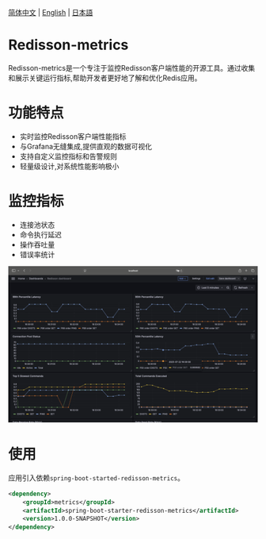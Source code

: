 [简体中文](./README.zh-CN.md) | [English](./README.md) | [日本語](./README.ja-JP.md)

# Redisson-metrics

Redisson-metrics是一个专注于监控Redisson客户端性能的开源工具。通过收集和展示关键运行指标,帮助开发者更好地了解和优化Redis应用。

# 功能特点
- 实时监控Redisson客户端性能指标
- 与Grafana无缝集成,提供直观的数据可视化
- 支持自定义监控指标和告警规则
- 轻量级设计,对系统性能影响极小

# 监控指标

- 连接池状态
- 命令执行延迟
- 操作吞吐量
- 错误率统计

![Screenshot](./docs/screenshot.png)

# 使用

应用引入依赖`spring-boot-started-redisson-metrics`。

```xml
<dependency>
    <groupId>metrics</groupId>
    <artifactId>spring-boot-starter-redisson-metrics</artifactId>
    <version>1.0.0-SNAPSHOT</version>
</dependency>
```